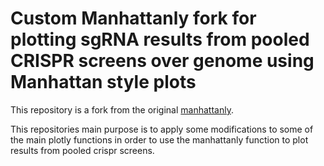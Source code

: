 # Custom Manhattanly fork for plotting sgRNA results from pooled CRISPR screens over genome using Manhattan style plots

This repository is a fork from the original [manhattanly](https://github.com/sahirbhatnagar/manhattanly). 

This repositories main purpose is to apply some modifications to some of the main plotly functions in order to use the manhattanly function to plot results from pooled crispr screens.
